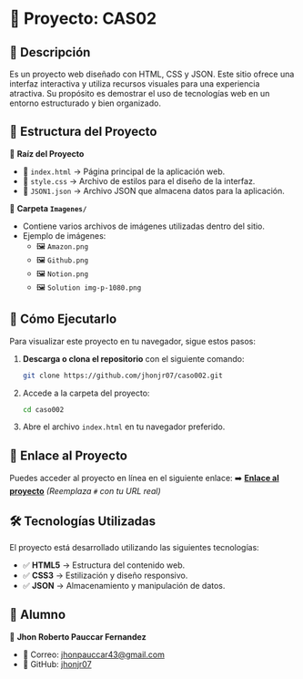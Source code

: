 # 📌 Proyecto: CAS02

## 🌟 Descripción
Es un proyecto web diseñado con HTML, CSS y JSON. Este sitio ofrece una interfaz interactiva y utiliza recursos visuales para una experiencia atractiva. Su propósito es demostrar el uso de tecnologías web en un entorno estructurado y bien organizado.

## 📂 Estructura del Proyecto
📁 **Raíz del Proyecto**
- 📄 `index.html` → Página principal de la aplicación web.
- 🎨 `style.css` → Archivo de estilos para el diseño de la interfaz.
- 📜 `JSON1.json` → Archivo JSON que almacena datos para la aplicación.

📁 **Carpeta `Imagenes/`**
- Contiene varios archivos de imágenes utilizadas dentro del sitio.
- Ejemplo de imágenes:
  - 🖼️ `Amazon.png`
  - 🖼️ `Github.png`
  - 🖼️ `Notion.png`
  - 🖼️ `Solution img-p-1080.png`

## 🚀 Cómo Ejecutarlo
Para visualizar este proyecto en tu navegador, sigue estos pasos:
1. **Descarga o clona el repositorio** con el siguiente comando:
   ```sh
   git clone https://github.com/jhonjr07/caso002.git
   ```
2. Accede a la carpeta del proyecto:
   ```sh
   cd caso002
   ```
3. Abre el archivo `index.html` en tu navegador preferido.

## 🔗 Enlace al Proyecto
Puedes acceder al proyecto en línea en el siguiente enlace:
➡️ **[Enlace al proyecto](#)** *(Reemplaza `#` con tu URL real)*

## 🛠️ Tecnologías Utilizadas
El proyecto está desarrollado utilizando las siguientes tecnologías:
- ✅ **HTML5** → Estructura del contenido web.
- ✅ **CSS3** → Estilización y diseño responsivo.
- ✅ **JSON** → Almacenamiento y manipulación de datos.

## 👤 Alumno
📌 **Jhon Roberto Pauccar Fernandez**
- 📧 Correo: [jhonpauccar43@gmail.com](mailto:jhonpauccar43@gmail.com)
- 🔗 GitHub: [jhonjr07](https://github.com/jhonjr07)


